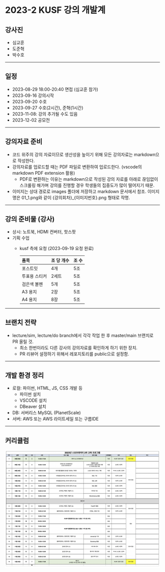 # 2023-2 KUSF 강의 개발계

## 강사진

- 심교훈
- 도준혁
- 박수호

---

## 일정

- 2023-08-29 18:00-20:40 면접 (심교훈 참가)
- 2023-09-16 강의시작
- 2023-09-20 수호
- 2023-09-27 수호(2시간), 준혁(1시간)
- 2023-11-08: 강의 추가될 수도 있음
- 2023-12-02 공모전

---

## 강의자료 준비

- 코드 위주의 강의 자료이므로 생산성을 높이기 위해 모든 강의자료는 markdown으로 작성한다.
- 강의자료를 업로드할 때는 PDF 파일로 변환하여 업로드한다. (vscode의 markdown PDF extension 활용)
  - PDF로 변환하는 이유는 markdown으로 작성된 강의 자료를 아래로 끊임없이 스크롤링 해가며 강의를 진행할 경우 학생들의 집중도가 많이 떨어지기 때문.
- 이미지는 상대 경로로 images 폴더에 저장하고 markdown 문서에서 참조. 이미지명은 01_1.png와 같이 {강의회차}_{이미지번호}.png 형태로 작명.

---

## 강의 준비물 (강사)

- 상시: 노트북, HDMI 컨버터, 핫스팟
- 기획 수업
  - kusf 측에 요청 (2023-09-19 요청 완료)

    |품목|조 당 개수|조 수|
    |---|---|---|
    |포스트잇|4개|5조|
    |투표용 스티커|2세트|5조|
    |검은색 볼펜|5개|5조|
    |A3 용지|2장|5조|
    |A4 용지|8장|5조|

---

## 브랜치 전략

- lecture/sim, lecture/do branch에서 각각 작업 한 후 master/main 브랜치로 PR 올릴 것.
  - 최소 한번이라도 다른 강사의 강의자료를 확인하게 하기 위한 장치.
  - PR 리뷰어 설정하기 위해서 레포지토리를 public으로 설정함.

---

## 개발 환경 정리

- 로컬: 파이썬, HTML, JS, CSS 개발 등
  - 파이썬 설치
  - VSCODE 설치
  - DBeaver 설치
- DB: 서버리스 MySQL (PlanetScale)
- 서버: AWS 또는 AWS 라이트세일 또는 구름IDE

---

## 커리큘럼

![커리큘럼](./커리큘럼.png)
